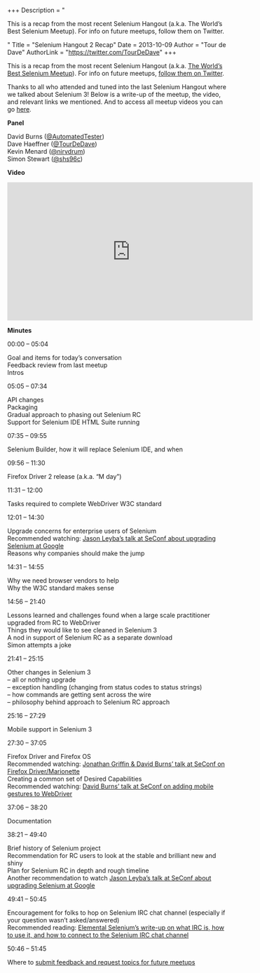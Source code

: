 +++
Description = "<p>This is a recap from the most recent Selenium Hangout (a.k.a. The World’s Best Selenium Meetup). For info on future meetups, follow them on Twitter.</p>"
Title = "Selenium Hangout 2 Recap"
Date = 2013-10-09
Author = "Tour de Dave"
AuthorLink = "https://twitter.com/TourDeDave"
+++

<p>This is a recap from the most recent Selenium Hangout (a.k.a. <a href="seleniumhq.wordpress.com/2013/08/09/the-worlds-best-selenium-meetup/">The World&#8217;s Best Selenium Meetup</a>). For info on future meetups, <a href="https://twitter.com/SeleniumHangout">follow them on Twitter</a>.</p>
<p>Thanks to all who attended and tuned into the last Selenium Hangout where we talked about Selenium 3! Below is a write-up of the meetup, the video, and relevant links we mentioned. And to access all meetup videos you can go <a href="http://bit.ly/sehovideos">here</a>.</p>
<p><strong>Panel</strong></p>
<p>David Burns (<a href="https://twitter.com/AutomatedTester">@AutomatedTester</a>)<br />
Dave Haeffner (<a href="https://twitter.com/TourDeDave">@TourDeDave</a>)<br />
Kevin Menard (<a href="https://twitter.com/nirvdrum">@nirvdrum</a>)<br />
Simon Stewart (<a href="https://twitter.com/shs96c">@shs96c</a>)</p>
<p><strong>Video</strong></p>
<span class="embed-youtube" style="text-align:center; display: block;"><iframe class='youtube-player' type='text/html' width='560' height='315' src='https://www.youtube.com/embed/Li6xeYnjyUQ?version=3&#038;rel=1&#038;fs=1&#038;autohide=2&#038;showsearch=0&#038;showinfo=1&#038;iv_load_policy=1&#038;wmode=transparent' allowfullscreen='true' style='border:0;'></iframe></span>
<p><strong>Minutes</strong></p>
<p>00:00 &#8211; 05:04</p>
<p>Goal and items for today&#8217;s conversation<br />
Feedback review from last meetup<br />
Intros</p>
<p>05:05 &#8211; 07:34</p>
<p>API changes<br />
Packaging<br />
Gradual approach to phasing out Selenium RC<br />
Support for Selenium IDE HTML Suite running</p>
<p>07:35 &#8211; 09:55</p>
<p>Selenium Builder, how it will replace Selenium IDE, and when</p>
<p>09:56 &#8211; 11:30</p>
<p>Firefox Driver 2 release (a.k.a. &#8220;M day&#8221;)</p>
<p>11:31 &#8211; 12:00</p>
<p>Tasks required to complete WebDriver W3C standard</p>
<p>12:01 &#8211; 14:30</p>
<p>Upgrade concerns for enterprise users of Selenium<br />
Recommended watching: <a href="http://www.youtube.com/watch?v=cSLmfegT36A">Jason Leyba&#8217;s talk at SeConf about upgrading Selenium at Google</a><br />
Reasons why companies should make the jump</p>
<p>14:31 &#8211; 14:55</p>
<p>Why we need browser vendors to help<br />
Why the W3C standard makes sense</p>
<p>14:56 &#8211; 21:40</p>
<p>Lessons learned and challenges found when a large scale practitioner upgraded from RC to WebDriver<br />
Things they would like to see cleaned in Selenium 3<br />
A nod in support of Selenium RC as a separate download<br />
Simon attempts a joke</p>
<p>21:41 &#8211; 25:15</p>
<p>Other changes in Selenium 3<br />
&#8211; all or nothing upgrade<br />
&#8211; exception handling (changing from status codes to status strings)<br />
&#8211; how commands are getting sent across the wire<br />
&#8211; philosophy behind approach to Selenium RC approach</p>
<p>25:16 &#8211; 27:29</p>
<p>Mobile support in Selenium 3</p>
<p>27:30 &#8211; 37:05</p>
<p>Firefox Driver and Firefox OS<br />
Recommended watching: <a href="http://www.youtube.com/watch?v=cU6GML70cR4">Jonathan Griffin &amp; David Burns&#8217; talk at SeConf on Firefox Driver/Marionette</a><br />
Creating a common set of Desired Capabilities<br />
Recommended watching: <a href="http://www.youtube.com/watch?v=Ro0k-btUZDM">David Burns&#8217; talk at SeConf on adding mobile gestures to WebDriver</a></p>
<p>37:06 &#8211; 38:20</p>
<p>Documentation</p>
<p>38:21 &#8211; 49:40</p>
<p>Brief history of Selenium project<br />
Recommendation for RC users to look at the stable and brilliant new and shiny<br />
Plan for Selenium RC in depth and rough timeline<br />
Another recommendation to watch <a href="http://www.youtube.com/watch?v=cSLmfegT36A">Jason Leyba&#8217;s talk at SeConf about upgrading Selenium at Google</a></p>
<p>49:41 &#8211; 50:45</p>
<p>Encouragement for folks to hop on Selenium IRC chat channel (especially if your question wasn&#8217;t asked/answered)<br />
Recommended reading: <a href="http://elementalselenium.com/tips/20-irc-chat">Elemental Selenium&#8217;s write-up on what IRC is, how to use it, and how to connect to the Selenium IRC chat channel</a></p>
<p>50:46 &#8211; 51:45</p>
<p>Where to <a href="http://bit.ly/sehofeedback">submit feedback and request topics for future meetups</a></p>

